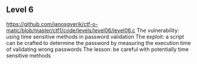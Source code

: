 ## Level 6

https://github.com/janosgyerik/ctf-o-matic/blob/master/ctf1/code/levels/level06/level06.c
The vulnerability: using time sensitive methods in password
validation The exploit: a script can be crafted to determine the
password by measuring the execution time of validating wrong
passwords The lesson: be careful with potentially time sensitive
methods

